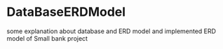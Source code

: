 # DataBaseERDModel
some explanation about database and ERD model and implemented ERD model of Small bank project
